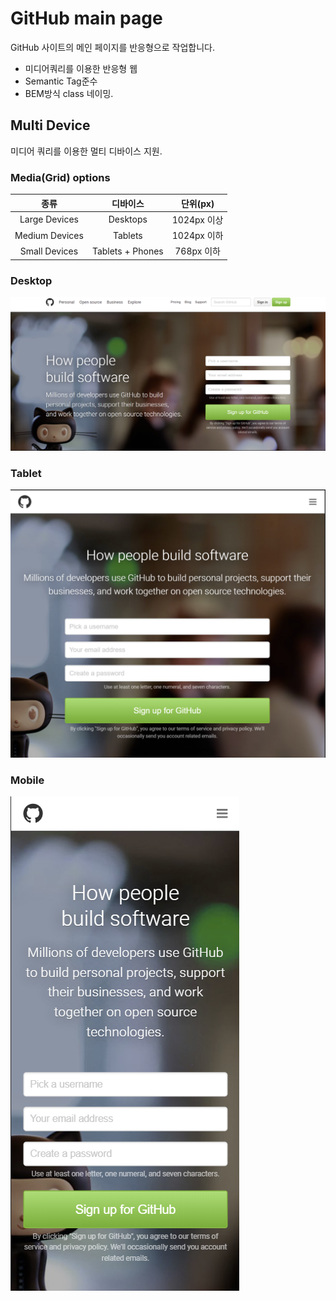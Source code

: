# GitHub main page

GitHub 사이트의 메인 페이지를 반응형으로 작업합니다.

- 미디어쿼리를 이용한 반응형 웹
- Semantic Tag준수
- BEM방식 class 네이밍.

## Multi Device
미디어 쿼리를 이용한 멀티 디바이스 지원.


### Media(Grid) options

| 종류 | 디바이스 | 단위(px) |
|:---:|:---:|:---:|
| Large Devices | Desktops | 1024px 이상 |
| Medium Devices | Tablets | 1024px 이하 |
| Small Devices | Tablets + Phones | 768px 이하 |


### Desktop
![](./img/desktop.png)

### Tablet
![](./img/tablet.png)

### Mobile
![](./img/mobile.png)

